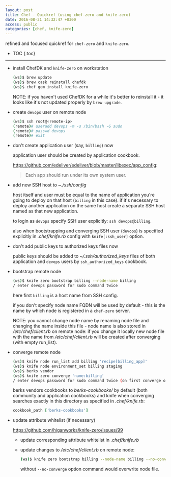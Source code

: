 ```yaml
---
layout: post
title: Chef - Quickref (using chef-zero and knife-zero)
date: 2016-08-31 14:32:47 +0300
access: public
categories: [chef, knife-zero]
---
```


refined and focused quickref for `chef-zero` and `knife-zero`.

<!-- more -->

* TOC
{:toc}
<hr>

- install ChefDK and `knife-zero` on workstation

  ```sh
  (ws)$ brew update
  (ws)$ brew cask reinstall chefdk
  (ws)$ chef gem install knife-zero
  ```

  NOTE: if you haven't used ChefDK for a while it's better to reinstall it -
        it looks like it's not updated properly by `brew upgrade`.

- create `devops` user on remote node

  ```sh
  (ws)$ ssh root@<remote-ip>
  (remote)# useradd devops -m -s /bin/bash -G sudo
  (remote)# passwd devops
  (remote)# exit
  ```

- don't create application user (say, `billing`) now

  application user should be created by application cookbook.

  <https://github.com/edeliver/edeliver/blob/master/libexec/app_config>:

  > Each app should run under its own system user.

- add new SSH host to _~./ssh/config_

  host itself and user must be equal to the name of application you're going
  to deploy on that host (`billing` in this case). if it's necessary to deploy
  another application on the same host create a separate SSH host named as that
  new application.

  to login as `devops` specify SSH user explicitly: `ssh devops@billing`.

  also when bootstrapping and converging SSH user (`devops`) is specified
  explicitly in _.chef/knife.rb_ config with `knife[:ssh_user]` option.

- don't add public keys to authorized keys files now

  public keys should be added to _~/.ssh/authorized_keys_ files of both
  application and `devops` users by `ssh_authorized_keys` cookbook.

- bootstrap remote node

  ```sh
  (ws)$ knife zero bootstrap billing --node-name billing
  / enter devops password for sudo command twice
  ```

  here first `billing` is a host name from SSH config.

  if you don't specify node name FQDN will be used by default -
  this is the name by which node is registered in a `chef-zero` server.

  NOTE: you cannot change node name by renaming node file and changing the name
        inside this file - node name is also stored in _/etc/chef/client.rb_ on
        remote node: if you change it locally new node file with the name from
        _/etc/chef/client.rb_ will be created after converging (with empty run_list).

- converge remote node

  ```sh
  (ws)$ knife node run_list add billing 'recipe[billing_app]'
  (ws)$ knife node environment_set billing staging
  (ws)$ berks vendor
  (ws)$ knife zero converge 'name:billing'
  / enter devops password for sudo command twice (on first converge only)
  ```

  berks vendors cookbooks to _berks-cookbooks/_ by default (both community
  and application cookbooks) and knife when converging searches exactly in
  this directory as specified in _.chef/knife.rb_:

  ```ruby
  cookbook_path ['berks-cookbooks']
  ```

- update attribute whitelist (if necessary)

  <https://github.com/higanworks/knife-zero/issues/99>

  - update corresponding attribute whitelist in _.chef/knife.rb_
  - update changes to _/etc/chef/client.rb_ on remote node:

    ```sh
    (ws)$ knife zero bootstrap billing --node-name billing --no-converge
    ```

    without `--no-converge` option command would overwrite node file.
